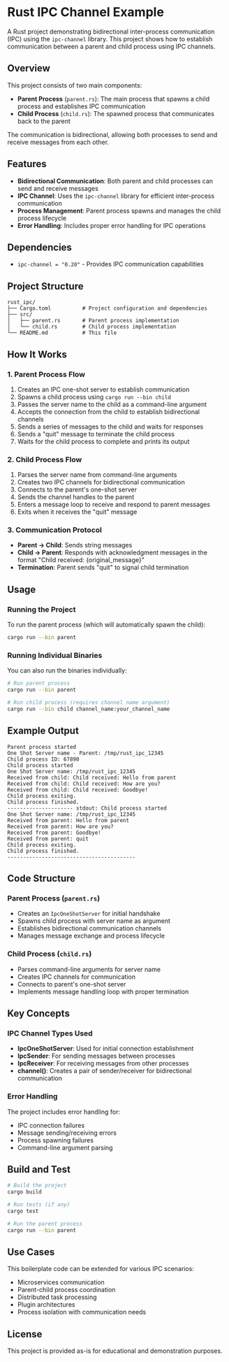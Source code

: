 # Rust IPC Channel Example

A Rust project demonstrating bidirectional inter-process communication (IPC) using the `ipc-channel` library. This project shows how to establish communication between a parent and child process using IPC channels.

## Overview

This project consists of two main components:
- **Parent Process** (`parent.rs`): The main process that spawns a child process and establishes IPC communication
- **Child Process** (`child.rs`): The spawned process that communicates back to the parent

The communication is bidirectional, allowing both processes to send and receive messages from each other.

## Features

- **Bidirectional Communication**: Both parent and child processes can send and receive messages
- **IPC Channel**: Uses the `ipc-channel` library for efficient inter-process communication
- **Process Management**: Parent process spawns and manages the child process lifecycle
- **Error Handling**: Includes proper error handling for IPC operations

## Dependencies

- `ipc-channel = "0.20"` - Provides IPC communication capabilities

## Project Structure

```
rust_ipc/
├── Cargo.toml          # Project configuration and dependencies
├── src/
│   ├── parent.rs       # Parent process implementation
│   └── child.rs        # Child process implementation
└── README.md           # This file
```

## How It Works

### 1. Parent Process Flow
1. Creates an IPC one-shot server to establish communication
2. Spawns a child process using `cargo run --bin child`
3. Passes the server name to the child as a command-line argument
4. Accepts the connection from the child to establish bidirectional channels
5. Sends a series of messages to the child and waits for responses
6. Sends a "quit" message to terminate the child process
7. Waits for the child process to complete and prints its output

### 2. Child Process Flow
1. Parses the server name from command-line arguments
2. Creates two IPC channels for bidirectional communication
3. Connects to the parent's one-shot server
4. Sends the channel handles to the parent
5. Enters a message loop to receive and respond to parent messages
6. Exits when it receives the "quit" message

### 3. Communication Protocol
- **Parent → Child**: Sends string messages
- **Child → Parent**: Responds with acknowledgment messages in the format "Child received: {original_message}"
- **Termination**: Parent sends "quit" to signal child termination

## Usage

### Running the Project

To run the parent process (which will automatically spawn the child):

```bash
cargo run --bin parent
```

### Running Individual Binaries

You can also run the binaries individually:

```bash
# Run parent process
cargo run --bin parent

# Run child process (requires channel name argument)
cargo run --bin child channel_name:your_channel_name
```

## Example Output

```
Parent process started
One Shot Server name - Parent: /tmp/rust_ipc_12345
Child process ID: 67890
Child process started
One Shot Server name: /tmp/rust_ipc_12345
Received from child: Child received: Hello from parent
Received from child: Child received: How are you?
Received from child: Child received: Goodbye!
Child process exiting.
Child process finished.
--------------------- stdout: Child process started
One Shot Server name: /tmp/rust_ipc_12345
Received from parent: Hello from parent
Received from parent: How are you?
Received from parent: Goodbye!
Received from parent: quit
Child process exiting.
Child process finished.
-----------------------------------------
```

## Code Structure

### Parent Process (`parent.rs`)
- Creates an `IpcOneShotServer` for initial handshake
- Spawns child process with server name as argument
- Establishes bidirectional communication channels
- Manages message exchange and process lifecycle

### Child Process (`child.rs`)
- Parses command-line arguments for server name
- Creates IPC channels for communication
- Connects to parent's one-shot server
- Implements message handling loop with proper termination

## Key Concepts

### IPC Channel Types Used
- **IpcOneShotServer**: Used for initial connection establishment
- **IpcSender**: For sending messages between processes
- **IpcReceiver**: For receiving messages from other processes
- **channel()**: Creates a pair of sender/receiver for bidirectional communication

### Error Handling
The project includes error handling for:
- IPC connection failures
- Message sending/receiving errors
- Process spawning failures
- Command-line argument parsing

## Build and Test

```bash
# Build the project
cargo build

# Run tests (if any)
cargo test

# Run the parent process
cargo run --bin parent
```

## Use Cases

This boilerplate code can be extended for various IPC scenarios:
- Microservices communication
- Parent-child process coordination
- Distributed task processing
- Plugin architectures
- Process isolation with communication needs

## License

This project is provided as-is for educational and demonstration purposes.
